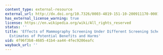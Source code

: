 ```yaml
---
content_type: external-resource
external_url: http://dx.doi.org/10.7326/0003-4819-151-10-200911170-00010
has_external_license_warning: true
license: https://en.wikipedia.org/wiki/All_rights_reserved
status: ''
title: 'Effects of Mammography Screening Under Different Screening Schedules: Model
  Estimates of Potential Benefits and Harms'
uid: 4f96f3b8-4685-41b4-aa44-4fec9206eafc
wayback_url: ''
---
```

